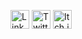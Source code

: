 [<img src="https://cdn.jsdelivr.net/npm/simple-icons@v3/icons/linkedin.svg" alt="LinkedIn" width="30"/>](https://www.linkedin.com/in/vinícius-hallmann)
[<img src="https://cdn.jsdelivr.net/npm/simple-icons@v3/icons/twitter.svg" alt="Twitter" width="30"/>](https://x.com/Vinemaionese)
[<img src="https://cdn.jsdelivr.net/npm/simple-icons@v3/icons/itch-dot-io.svg" alt="Itch.io" width="30"/>](https://vinemaionese.itch.io)

